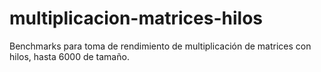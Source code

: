 # multiplicacion-matrices-hilos
Benchmarks para toma de rendimiento de multiplicación de matrices con hilos, hasta 6000 de tamaño. 

